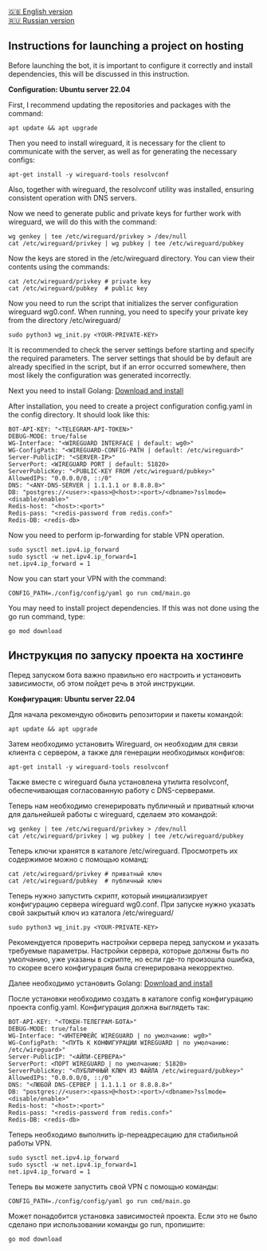 <a href="#instructions-for-launching-a-project-on-hosting">🇬🇧 English version</a> \
<a href="#инструкция-по-запуску-проекта-на-хостинге">🇷🇺 Russian version</a>

## Instructions for launching a project on hosting

Before launching the bot, it is important to configure it correctly and install dependencies, this will be discussed in this instruction.

**Configuration: Ubuntu server 22.04**

First, I recommend updating the repositories and packages with the command:
```
apt update && apt upgrade
```
Then you need to install wireguard, it is necessary for the client to communicate with the server, as well as for generating the necessary configs:
```
apt-get install -y wireguard-tools resolvconf
```
Also, together with wireguard, the resolvconf utility was installed, ensuring consistent operation with DNS servers.

Now we need to generate public and private keys for further work with wireguard, we will do this with the command:
```
wg genkey | tee /etc/wireguard/privkey > /dev/null
cat /etc/wireguard/privkey | wg pubkey | tee /etc/wireguard/pubkey
```
Now the keys are stored in the /etc/wireguard directory. You can view their contents using the commands:
```
cat /etc/wireguard/privkey # private key
cat /etc/wireguard/pubkey  # public key
```
Now you need to run the script that initializes the server configuration wireguard wg0.conf. When running, you need to specify your private key from the directory /etc/wireguard/
```
sudo python3 wg_init.py <YOUR-PRIVATE-KEY>
```
It is recommended to check the server settings before starting and specify the required parameters. The server settings that should be by default are already specified in the script, but if an error occurred somewhere, then most likely the configuration was generated incorrectly.

Next you need to install Golang: [Download and install](https://go.dev/doc/install)

After installation, you need to create a project configuration config.yaml in the config directory. It should look like this:
```
BOT-API-KEY: "<TELEGRAM-API-TOKEN>"
DEBUG-MODE: true/false
WG-Interface: "<WIREGUARD INTERFACE | default: wg0>"
WG-ConfigPath: "<WIREGUARD-CONFIG-PATH | default: /etc/wireguard>"
Server-PublicIP: "<SERVER-IP>"
ServerPort: <WIREGUARD PORT | default: 51820>
ServerPublicKey: "<PUBLIC-KEY FROM /etc/wireguard/pubkey>" 
AllowedIPs: "0.0.0.0/0, ::/0" 
DNS: "<ANY-DNS-SERVER | 1.1.1.1 or 8.8.8.8>"
DB: "postgres://<user>:<pass>@<host>:<port>/<dbname>?sslmode=<disable/enable>"
Redis-host: "<host>:<port>"
Redis-pass: "<redis-password from redis.conf>"
Redis-DB: <redis-db>
```

Now you need to perform ip-forwarding for stable VPN operation.
```
sudo sysctl net.ipv4.ip_forward
sudo sysctl -w net.ipv4.ip_forward=1
net.ipv4.ip_forward = 1
```

Now you can start your VPN with the command:
```
CONFIG_PATH=./config/config/yaml go run cmd/main.go
```

You may need to install project dependencies. If this was not done using the go run command, type:
```
go mod download
```


## Инструкция по запуску проекта на хостинге
Перед запуском бота важно правильно его настроить и установить зависимости, об этом пойдет речь в этой инструкции.

**Конфигурация: Ubuntu server 22.04**

Для начала рекомендую обновить репозитории и пакеты командой:
```
apt update && apt upgrade
```
Затем необходимо установить Wireguard, он необходим для связи клиента с сервером, а также для генерации необходимых конфигов:
```
apt-get install -y wireguard-tools resolvconf
```
Также вместе с wireguard была установлена ​​утилита resolvconf, обеспечивающая согласованную работу с DNS-серверами.

Теперь нам необходимо сгенерировать публичный и приватный ключи для дальнейшей работы с wireguard, сделаем это командой:
```
wg genkey | tee /etc/wireguard/privkey > /dev/null
cat /etc/wireguard/privkey | wg pubkey | tee /etc/wireguard/pubkey
```

Теперь ключи хранятся в каталоге /etc/wireguard. Просмотреть их содержимое можно с помощью команд:
```
cat /etc/wireguard/privkey # приватный ключ
cat /etc/wireguard/pubkey  # публичный ключ
```

Теперь нужно запустить скрипт, который инициализирует конфигурацию сервера wireguard wg0.conf. При запуске нужно указать свой закрытый ключ из каталога /etc/wireguard/

```
sudo python3 wg_init.py <YOUR-PRIVATE-KEY>
```

Рекомендуется проверить настройки сервера перед запуском и указать требуемые параметры. Настройки сервера, которые должны быть по умолчанию, уже указаны в скрипте, но если где-то произошла ошибка, то скорее всего конфигурация была сгенерирована некорректно.

Далее необходимо установить Golang: [Download and install](https://go.dev/doc/install)

После установки необходимо создать в каталоге config конфигурацию проекта config.yaml. Конфигурация должна выглядеть так:

```
BOT-API-KEY: "<ТОКЕН-ТЕЛЕГРАМ-БОТА>"
DEBUG-MODE: true/false
WG-Interface: "<ИНТЕРФЕЙС WIREGUARD | по умолчанию: wg0>"
WG-ConfigPath: "<ПУТЬ К КОНФИГУРАЦИИ WIREGUARD | по умолчанию: /etc/wireguard>"
Server-PublicIP: "<АЙПИ-СЕРВЕРА>"
ServerPort: <ПОРТ WIREGUARD | по умолчанию: 51820>
ServerPublicKey: "<ПУБЛИЧНЫЙ КЛЮЧ ИЗ ФАЙЛА /etc/wireguard/pubkey>" 
AllowedIPs: "0.0.0.0/0, ::/0" 
DNS: "<ЛЮБОЙ DNS-СЕРВЕР | 1.1.1.1 or 8.8.8.8>"
DB: "postgres://<user>:<pass>@<host>:<port>/<dbname>?sslmode=<disable/enable>"
Redis-host: "<host>:<port>"
Redis-pass: "<redis-password from redis.conf>"
Redis-DB: <redis-db>
```

Теперь необходимо выполнить ip-переадресацию для стабильной работы VPN.

```
sudo sysctl net.ipv4.ip_forward
sudo sysctl -w net.ipv4.ip_forward=1
net.ipv4.ip_forward = 1
```

Теперь вы можете запустить свой VPN с помощью команды:

```
CONFIG_PATH=./config/config/yaml go run cmd/main.go
```

Может понадобится установка зависимостей проекта. Если это не было сделано при использовании команды go run, пропишите:
```
go mod download
```